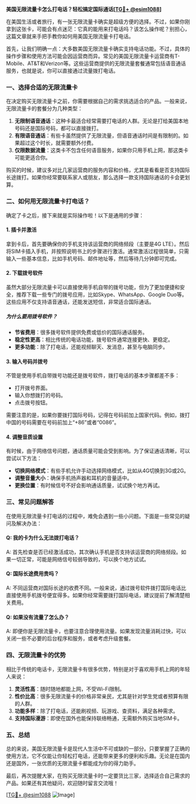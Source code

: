 **美国无限流量卡怎么打电话？轻松搞定国际通话[[TG💪+ @esim1088](https://t.me/s/esim1088)]**

在美国生活或者旅行，有一张无限流量卡确实是超级方便的选择。不过，如果你刚拿到这张卡，可能会有点迷茫：它真的能用来打电话吗？该怎么操作呢？别担心，这篇文章就来手把手教你如何用美国无限流量卡打电话。

首先，让我们明确一点：大多数美国无限流量卡确实支持电话功能。不过，具体的操作步骤和使用方法可能会因运营商而异。常见的美国无限流量卡运营商有T-Mobile、AT&T和Verizon等。这些运营商提供的无限流量套餐通常包括语音通话服务，也就是说，你可以直接通过流量拨打电话。

### **一、选择合适的无限流量卡**

在决定购买无限流量卡之前，你需要根据自己的需求挑选适合的产品。一般来说，无限流量卡的套餐分为几种类型：

1. **无限制语音通话**：这种卡最适合经常需要打电话的人群。无论是打给美国本地号码还是国际号码，都可以直接拨打。
2. **有限语音通话**：有些卡虽然提供了无限流量，但语音通话时间是有限制的。如果超过这个时长，就需要额外付费。
3. **仅限数据流量**：这类卡不包含任何语音服务，如果你只用手机上网，那这类卡可能更适合你。

购买的时候，建议多对比几家运营商的服务内容和价格，尤其是看看是否支持国际长途拨打。如果你经常要联系家人或朋友，那么选择一款支持国际通话的卡会更划算。

### **二、如何用无限流量卡打电话？**

确定了卡之后，接下来就是实际操作啦！以下是通用的步骤：

#### **1. 插卡并激活**
拿到卡后，首先要确保你的手机支持该运营商的网络频段（主要是4G LTE）。然后将SIM卡插入手机，并按照说明书上的步骤进行激活。通常激活过程很简单，只需输入一些基本信息，比如手机号码、邮件地址等，然后等待几分钟即可完成。

#### **2. 下载拨号软件**
虽然大部分无限流量卡可以直接使用手机自带的拨号功能，但为了更加便捷和安全，推荐下载一些专门的拨号应用，比如Skype、WhatsApp、Google Duo等。这些应用不仅支持语音通话，还能发送短信，非常适合国际通话。

##### **为什么要用拨号软件？**
- **节省费用**：很多拨号软件提供免费或低价的国际通话服务。
- **稳定性更高**：相比传统的电话功能，拨号软件通常连接更快、更稳定。
- **更多功能**：除了打电话，还能视频聊天、发消息，甚至与电脑同步。

#### **3. 输入号码并拨号**
不管是使用手机自带拨号功能还是拨号软件，拨打电话的基本步骤都差不多：
- 打开拨号界面。
- 输入你想拨打的号码。
- 点击拨号按钮。

需要注意的是，如果你要拨打国际号码，记得在号码前加上国家代码。例如，拨打中国的号码需要在号码前加上“+86”或者“0086”。

#### **4. 调整音质设置**
有时候，由于网络信号问题，通话质量可能会受到影响。为了保证通话清晰，可以尝试以下方法：
- **切换网络模式**：有些手机允许手动选择网络模式，比如从4G切换到3G或2G。
- **调整音量大小**：确保手机扬声器和耳机的音量适中。
- **更换位置**：有时候信号不好会影响通话质量，试试换个地方再试。

### **三、常见问题解答**

在使用无限流量卡打电话的过程中，难免会遇到一些小问题。下面是一些常见的疑问及解决办法：

#### **Q: 我的卡为什么无法拨打电话？**
A: 首先检查是否已经激活成功，其次确认手机是否支持该运营商的网络频段。如果一切正常，可能是网络信号较弱导致的，可以换个地方试试。

#### **Q: 国际长途费用贵吗？**
A: 不同运营商对国际长途的收费不同。一般来说，通过拨号软件拨打国际电话比直接使用手机拨号便宜得多。如果你经常需要拨打国际电话，建议提前了解清楚相关费用。

#### **Q: 如果没有流量了怎么办？**
A: 即便你是无限流量卡，也要注意合理使用流量。如果发现流量消耗过快，可以关闭一些不必要的后台程序和服务，或者考虑升级套餐。

### **四、无限流量卡的优势**

相比于传统的电话卡，无限流量卡有很多优势，特别是对于喜欢用手机上网的年轻人来说：

1. **灵活性高**：随时随地都能上网，不受Wi-Fi限制。
2. **性价比高**：很多无限流量卡的价格非常亲民，尤其是针对学生党或者预算有限的人群。
3. **功能多样**：除了打电话，还能刷视频、玩游戏、查资料，满足各种需求。
4. **支持国际漫游**：即使在国外也能保持联络畅通，无需额外购买当地SIM卡。

### **五、总结**

总的来说，美国无限流量卡是现代人生活中不可或缺的一部分。只要掌握了正确的使用方法，它不仅能让你轻松打电话，还能带来更多的便利和乐趣。无论是在国内还是国外，一张优质的无限流量卡都能成为你的得力助手。

最后，再次提醒大家，在购买无限流量卡时一定要货比三家，选择适合自己需求的产品。如果还有其他疑问，欢迎随时留言交流哦！

[[TG💪+ @esim1088](https://t.me/s/esim1088) ![Image](https://i.postimg.cc/4NQfJmqS/Snipaste-2025-05-13-00-14-12.png)]